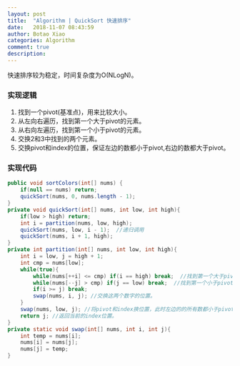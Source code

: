 ```yaml
---
layout: post
title:  "Algorithm | QuickSort 快速排序"
date:   2018-11-07 08:43:59
author: Botao Xiao
categories: Algorithm
comment: true
description: 
---
```

快速排序较为稳定，时间复杂度为O(NLogN)。

### 实现逻辑
1. 找到一个pivot(基准点)，用来比较大小。
2. 从左向右遍历，找到第一个大于pivot的元素。
3. 从右向左遍历，找到第一个小于pivot的元素。
4. 交换2和3中找到的两个元素。
4. 交换pivot和index的位置，保证左边的数都小于pivot,右边的数都大于pivot。

### 实现代码
```Java
public void sortColors(int[] nums) {
    if(null == nums) return;
    quickSort(nums, 0, nums.length - 1);
}
private void quickSort(int[] nums, int low, int high){
    if(low > high) return;
    int i = partition(nums, low, high);
    quickSort(nums, low, i - 1);  //递归调用
    quickSort(nums, i + 1, high);
}
private int partition(int[] nums, int low, int high){
    int i = low, j = high + 1;
    int cmp = nums[low];
    while(true){
        while(nums[++i] <= cmp) if(i == high) break;  //找到第一个大于pivot的元素
        while(nums[--j] > cmp) if(j == low) break;  //找到第一个小于pivot的元素
        if(i >= j) break;
        swap(nums, i, j); //交换这两个数字的位置。
    }
    swap(nums, low, j); //将pivot和index换位置，此时左边的的所有数都小于pivot，右边的数都大于pivot。
    return j; //返回当前的index位置。
}
private static void swap(int[] nums, int i, int j){
    int temp = nums[i];
    nums[i] = nums[j];
    nums[j] = temp;
}
```
